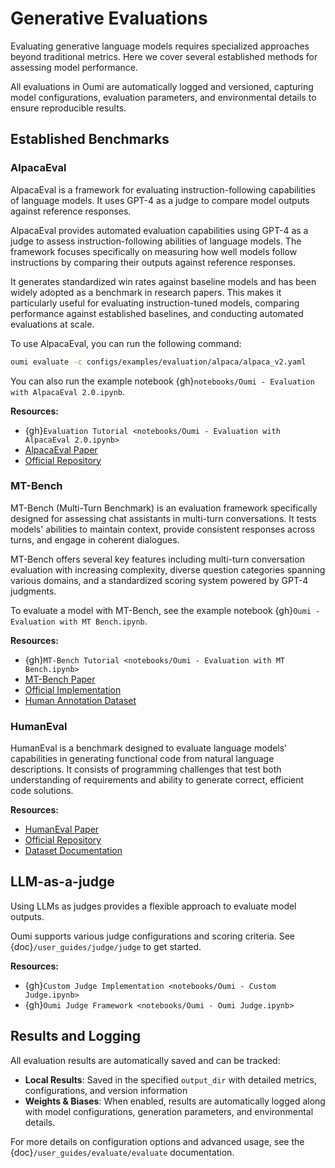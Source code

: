 # Generative Evaluations

Evaluating generative language models requires specialized approaches beyond traditional metrics. Here we cover several established methods for assessing model performance.

All evaluations in Oumi are automatically logged and versioned, capturing model configurations, evaluation parameters, and environmental details to ensure reproducible results.


## Established Benchmarks

### AlpacaEval

AlpacaEval is a framework for evaluating instruction-following capabilities of language models. It uses GPT-4 as a judge to compare model outputs against reference responses.

AlpacaEval provides automated evaluation capabilities using GPT-4 as a judge to assess instruction-following abilities of language models. The framework focuses specifically on measuring how well models follow instructions by comparing their outputs against reference responses.

It generates standardized win rates against baseline models and has been widely adopted as a benchmark in research papers. This makes it particularly useful for evaluating instruction-tuned models, comparing performance against established baselines, and conducting automated evaluations at scale.

To use AlpacaEval, you can run the following command:

```bash
oumi evaluate -c configs/examples/evaluation/alpaca/alpaca_v2.yaml
```

You can also run the example notebook {gh}`notebooks/Oumi - Evaluation with AlpacaEval 2.0.ipynb`.

**Resources:**
- {gh}`Evaluation Tutorial <notebooks/Oumi - Evaluation with AlpacaEval 2.0.ipynb>`
- [AlpacaEval Paper](https://arxiv.org/abs/2305.14387)
- [Official Repository](https://github.com/tatsu-lab/alpaca_eval)

### MT-Bench

MT-Bench (Multi-Turn Benchmark) is an evaluation framework specifically designed for assessing chat assistants in multi-turn conversations. It tests models' abilities to maintain context, provide consistent responses across turns, and engage in coherent dialogues.

MT-Bench offers several key features including multi-turn conversation evaluation with increasing complexity, diverse question categories spanning various domains, and a standardized scoring system powered by GPT-4 judgments.

To evaluate a model with MT-Bench, see the example notebook {gh}`Oumi - Evaluation with MT Bench.ipynb`.


**Resources:**
- {gh}`MT-Bench Tutorial <notebooks/Oumi - Evaluation with MT Bench.ipynb>`
- [MT-Bench Paper](https://arxiv.org/abs/2306.05685)
- [Official Implementation](https://github.com/lm-sys/FastChat/tree/main/fastchat/llm_judge)
- [Human Annotation Dataset](https://huggingface.co/datasets/lmsys/mt_bench_human_judgments)

### HumanEval

HumanEval is a benchmark designed to evaluate language models' capabilities in generating functional code from natural language descriptions. It consists of programming challenges that test both understanding of requirements and ability to generate correct, efficient code solutions.

**Resources:**
- [HumanEval Paper](https://arxiv.org/abs/2107.03374)
- [Official Repository](https://github.com/openai/human-eval)
- [Dataset Documentation](https://huggingface.co/datasets/openai_humaneval)

## LLM-as-a-judge

Using LLMs as judges provides a flexible approach to evaluate model outputs.

Oumi supports various judge configurations and scoring criteria. See {doc}`/user_guides/judge/judge` to get started.

**Resources:**
- {gh}`Custom Judge Implementation <notebooks/Oumi - Custom Judge.ipynb>`
- {gh}`Oumi Judge Framework <notebooks/Oumi - Oumi Judge.ipynb>`


## Results and Logging

All evaluation results are automatically saved and can be tracked:

- **Local Results**: Saved in the specified `output_dir` with detailed metrics, configurations, and version information
- **Weights & Biases**: When enabled, results are automatically logged along with model configurations, generation parameters, and environmental details.

For more details on configuration options and advanced usage, see the {doc}`/user_guides/evaluate/evaluate` documentation.
